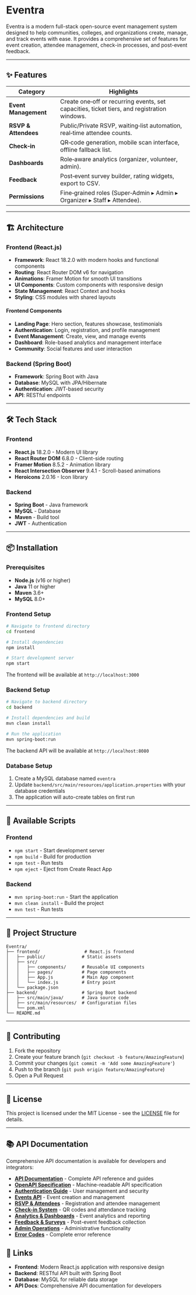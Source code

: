 # Eventra

Eventra is a modern full-stack open-source event management system designed to help communities, colleges, and organizations create, manage, and track events with ease.
It provides a comprehensive set of features for event creation, attendee management, check-in processes, and post-event feedback.

---
## ✨ Features

| Category            | Highlights                                                                 |
|---------------------|----------------------------------------------------------------------------|
| **Event Management** | Create one‑off or recurring events, set capacities, ticket tiers, and registration windows. |
| **RSVP & Attendees** | Public/Private RSVP, waiting‑list automation, real‑time attendee counts.   |
| **Check‑in**         | QR‑code generation, mobile scan interface, offline fallback list.          |
| **Dashboards**       | Role‑aware analytics (organizer, volunteer, admin).                        |
| **Feedback**         | Post‑event survey builder, rating widgets, export to CSV.                  |
| **Permissions**      | Fine‑grained roles (Super‑Admin ▸ Admin ▸ Organizer ▸ Staff ▸ Attendee).   |

---

## 🏗️ Architecture

### Frontend (React.js)
- **Framework**: React 18.2.0 with modern hooks and functional components
- **Routing**: React Router DOM v6 for navigation
- **Animations**: Framer Motion for smooth UI transitions
- **UI Components**: Custom components with responsive design
- **State Management**: React Context and hooks
- **Styling**: CSS modules with shared layouts

#### Frontend Components
- **Landing Page**: Hero section, features showcase, testimonials
- **Authentication**: Login, registration, and profile management
- **Event Management**: Create, view, and manage events
- **Dashboard**: Role-based analytics and management interface
- **Community**: Social features and user interaction

### Backend (Spring Boot)
- **Framework**: Spring Boot with Java
- **Database**: MySQL with JPA/Hibernate
- **Authentication**: JWT-based security
- **API**: RESTful endpoints

---

## 🛠️ Tech Stack

### Frontend
- **React.js** 18.2.0 - Modern UI library
- **React Router DOM** 6.8.0 - Client-side routing
- **Framer Motion** 8.5.2 - Animation library
- **React Intersection Observer** 9.4.1 - Scroll-based animations
- **Heroicons** 2.0.16 - Icon library

### Backend
- **Spring Boot** - Java framework
- **MySQL** - Database
- **Maven** - Build tool
- **JWT** - Authentication

---

## 📦 Installation

### Prerequisites
- **Node.js** (v16 or higher)
- **Java** 11 or higher
- **Maven** 3.6+
- **MySQL** 8.0+

### Frontend Setup
```bash
# Navigate to frontend directory
cd frontend

# Install dependencies
npm install

# Start development server
npm start
```

The frontend will be available at `http://localhost:3000`

### Backend Setup
```bash
# Navigate to backend directory
cd backend

# Install dependencies and build
mvn clean install

# Run the application
mvn spring-boot:run
```

The backend API will be available at `http://localhost:8080`

### Database Setup
1. Create a MySQL database named `eventra`
2. Update `backend/src/main/resources/application.properties` with your database credentials
3. The application will auto-create tables on first run

---

## 🚀 Available Scripts

### Frontend
- `npm start` - Start development server
- `npm build` - Build for production
- `npm test` - Run tests
- `npm eject` - Eject from Create React App

### Backend
- `mvn spring-boot:run` - Start the application
- `mvn clean install` - Build the project
- `mvn test` - Run tests

---

## 📁 Project Structure

```
Eventra/
├── frontend/                 # React.js frontend
│   ├── public/              # Static assets
│   ├── src/
│   │   ├── components/      # Reusable UI components
│   │   ├── pages/           # Page components
│   │   ├── App.js           # Main App component
│   │   └── index.js         # Entry point
│   └── package.json
├── backend/                 # Spring Boot backend
│   ├── src/main/java/       # Java source code
│   ├── src/main/resources/  # Configuration files
│   └── pom.xml
└── README.md
```

---

## 🤝 Contributing

1. Fork the repository
2. Create your feature branch (`git checkout -b feature/AmazingFeature`)
3. Commit your changes (`git commit -m 'Add some AmazingFeature'`)
4. Push to the branch (`git push origin feature/AmazingFeature`)
5. Open a Pull Request

---

## 📄 License

This project is licensed under the MIT License - see the [LICENSE](LICENSE) file for details.

---

## 📚 API Documentation

Comprehensive API documentation is available for developers and integrators:

- **[API Documentation](./docs/README.md)** - Complete API reference and guides
- **[OpenAPI Specification](./docs/openapi.yaml)** - Machine-readable API specification
- **[Authentication Guide](./docs/authentication.md)** - User management and security
- **[Events API](./docs/events.md)** - Event creation and management
- **[RSVP & Attendees](./docs/rsvp-attendees.md)** - Registration and attendee management
- **[Check-in System](./docs/checkin.md)** - QR codes and attendance tracking
- **[Analytics & Dashboards](./docs/dashboards.md)** - Event analytics and reporting
- **[Feedback & Surveys](./docs/feedback.md)** - Post-event feedback collection
- **[Admin Operations](./docs/admin.md)** - Administrative functionality
- **[Error Codes](./docs/errors.md)** - Complete error reference

## 🔗 Links

- **Frontend**: Modern React.js application with responsive design
- **Backend**: RESTful API built with Spring Boot
- **Database**: MySQL for reliable data storage
- **API Docs**: Comprehensive API documentation for developers
